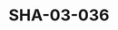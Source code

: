 ---
pid: SHA-03-036
title: SHA-03-036
language: en
original_label: 
rights: Sharhabil Ahmed
location_of_original: Sharhabil Ahmed
photographer_or_studio: 
scanned_from: photograph 16.7 by 21.6
_date: '1965'
location: Tunisia, Tunis
description: Group of artists in the Eid al Marjan festival among them Muhammad Ahmed
  'Awad Musa Muhammad Ibrahim Hassan Saroji Kamil Hussain al 'Aziz al Kabli Sharhabil
  Ahmed al Taj Muhammad (Director of the radio) 'Ali Shomo Osman Hussain and Rabih
  Hassan
additional_notes: 
permission_display: 'yes'
on_server: 'yes'
on_website: 'yes'
permalink: /photopages/en/SHA-03-036
layout: photo-page
---